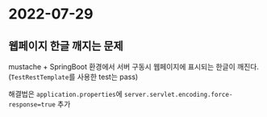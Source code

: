 # 2022-07-29
## 웹페이지 한글 깨지는 문제
mustache + SpringBoot 환경에서 서버 구동시 웹페이지에 표시되는 한글이 깨진다. (`TestRestTemplate`를 사용한 test는 pass)

해결법은 `application.properties`에 `server.servlet.encoding.force-response=true` 추가
